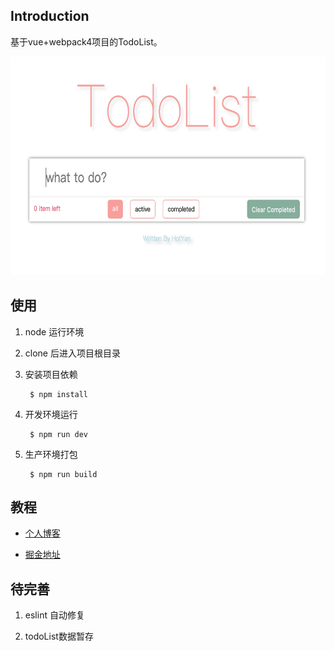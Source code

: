 ## Introduction

基于vue+webpack4项目的TodoList。

<div align =center>
	<img src='https://github.com/hotYan/vue-webpack4/blob/master/src/assets/images/todolist.jpg' alt='img' height='350px' width="550px" />
</div>

## 使用

1. node 运行环境

2. clone 后进入项目根目录

3. 安装项目依赖

    	$ npm install

4. 开发环境运行

      	$ npm run dev

5. 生产环境打包

		$ npm run build

## 教程

- [个人博客](https://hotkang.cn/2020/%E4%BB%8E0%E5%88%B01vue-webpack4%E9%A1%B9%E7%9B%AE/)

- [掘金地址](https://juejin.im/post/5ece20a0f265da76b67bebd6)

## 待完善

1. eslint 自动修复

2. todoList数据暂存